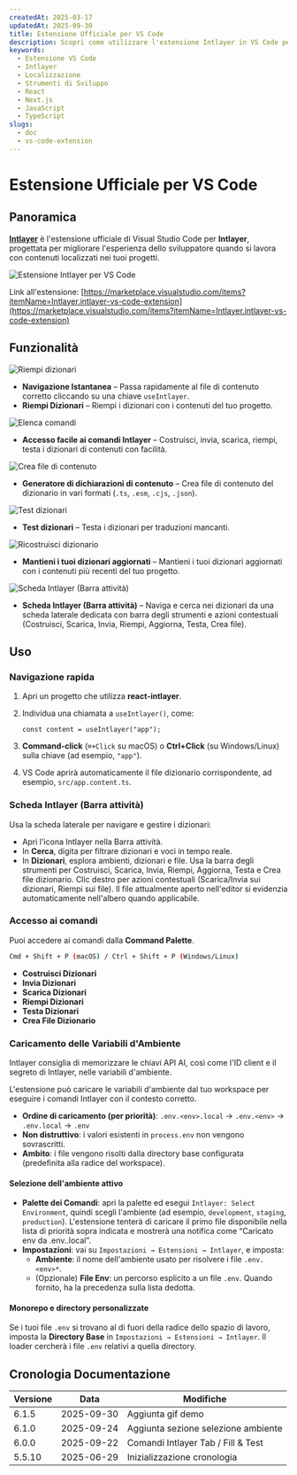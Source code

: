```yaml
---
createdAt: 2025-03-17
updatedAt: 2025-09-30
title: Estensione Ufficiale per VS Code
description: Scopri come utilizzare l'estensione Intlayer in VS Code per migliorare il tuo flusso di lavoro di sviluppo. Naviga rapidamente tra i contenuti localizzati e gestisci i tuoi dizionari in modo efficiente.
keywords:
  - Estensione VS Code
  - Intlayer
  - Localizzazione
  - Strumenti di Sviluppo
  - React
  - Next.js
  - JavaScript
  - TypeScript
slugs:
  - doc
  - vs-code-extension
---
```


# Estensione Ufficiale per VS Code

## Panoramica

[**Intlayer**](https://marketplace.visualstudio.com/items?itemName=Intlayer.intlayer-vs-code-extension) è l'estensione ufficiale di Visual Studio Code per **Intlayer**, progettata per migliorare l'esperienza dello sviluppatore quando si lavora con contenuti localizzati nei tuoi progetti.

![Estensione Intlayer per VS Code](https://github.com/aymericzip/intlayer/blob/main/docs/assets/vs_code_extension_demo.gif)

Link all'estensione: [https://marketplace.visualstudio.com/items?itemName=Intlayer.intlayer-vs-code-extension](https://marketplace.visualstudio.com/items?itemName=Intlayer.intlayer-vs-code-extension)

## Funzionalità

![Riempi dizionari](https://github.com/aymericzip/intlayer-vs-code-extension/blob/master/assets/vscode_extention_fill_active_dictionary.gif?raw=true)

- **Navigazione Istantanea** – Passa rapidamente al file di contenuto corretto cliccando su una chiave `useIntlayer`.
- **Riempi Dizionari** – Riempi i dizionari con i contenuti del tuo progetto.

![Elenca comandi](https://github.com/aymericzip/intlayer-vs-code-extension/blob/master/assets/vscode_extention_list_commands.gif?raw=true)

- **Accesso facile ai comandi Intlayer** – Costruisci, invia, scarica, riempi, testa i dizionari di contenuti con facilità.

![Crea file di contenuto](https://github.com/aymericzip/intlayer-vs-code-extension/blob/master/assets/vscode_extention_create_content_file.gif?raw=true)

- **Generatore di dichiarazioni di contenuto** – Crea file di contenuto del dizionario in vari formati (`.ts`, `.esm`, `.cjs`, `.json`).

![Test dizionari](https://github.com/aymericzip/intlayer-vs-code-extension/blob/master/assets/vscode_extention_test_missing_dictionary.gif?raw=true)

- **Test dizionari** – Testa i dizionari per traduzioni mancanti.

![Ricostruisci dizionario](https://github.com/aymericzip/intlayer-vs-code-extension/blob/master/assets/vscode_extention_rebuild_dictionary.gif?raw=true)

- **Mantieni i tuoi dizionari aggiornati** – Mantieni i tuoi dizionari aggiornati con i contenuti più recenti del tuo progetto.

![Scheda Intlayer (Barra attività)](https://github.com/aymericzip/intlayer-vs-code-extension/blob/master/assets/vscode_extention_search_dictionary.gif?raw=true)

- **Scheda Intlayer (Barra attività)** – Naviga e cerca nei dizionari da una scheda laterale dedicata con barra degli strumenti e azioni contestuali (Costruisci, Scarica, Invia, Riempi, Aggiorna, Testa, Crea file).

## Uso

### Navigazione rapida

1. Apri un progetto che utilizza **react-intlayer**.
2. Individua una chiamata a `useIntlayer()`, come:

   ```tsx
   const content = useIntlayer("app");
   ```

3. **Command-click** (`⌘+Click` su macOS) o **Ctrl+Click** (su Windows/Linux) sulla chiave (ad esempio, `"app"`).
4. VS Code aprirà automaticamente il file dizionario corrispondente, ad esempio, `src/app.content.ts`.

### Scheda Intlayer (Barra attività)

Usa la scheda laterale per navigare e gestire i dizionari:

- Apri l'icona Intlayer nella Barra attività.
- In **Cerca**, digita per filtrare dizionari e voci in tempo reale.
- In **Dizionari**, esplora ambienti, dizionari e file. Usa la barra degli strumenti per Costruisci, Scarica, Invia, Riempi, Aggiorna, Testa e Crea file dizionario. Clic destro per azioni contestuali (Scarica/Invia sui dizionari, Riempi sui file). Il file attualmente aperto nell'editor si evidenzia automaticamente nell'albero quando applicabile.

### Accesso ai comandi

Puoi accedere ai comandi dalla **Command Palette**.

```sh
Cmd + Shift + P (macOS) / Ctrl + Shift + P (Windows/Linux)
```

- **Costruisci Dizionari**
- **Invia Dizionari**
- **Scarica Dizionari**
- **Riempi Dizionari**
- **Testa Dizionari**
- **Crea File Dizionario**

### Caricamento delle Variabili d'Ambiente

Intlayer consiglia di memorizzare le chiavi API AI, così come l'ID client e il segreto di Intlayer, nelle variabili d'ambiente.

L'estensione può caricare le variabili d'ambiente dal tuo workspace per eseguire i comandi Intlayer con il contesto corretto.

- **Ordine di caricamento (per priorità)**: `.env.<env>.local` → `.env.<env>` → `.env.local` → `.env`
- **Non distruttivo**: i valori esistenti in `process.env` non vengono sovrascritti.
- **Ambito**: i file vengono risolti dalla directory base configurata (predefinita alla radice del workspace).

#### Selezione dell'ambiente attivo

- **Palette dei Comandi**: apri la palette ed esegui `Intlayer: Select Environment`, quindi scegli l'ambiente (ad esempio, `development`, `staging`, `production`). L'estensione tenterà di caricare il primo file disponibile nella lista di priorità sopra indicata e mostrerà una notifica come “Caricato env da .env.<env>.local”.
- **Impostazioni**: vai su `Impostazioni → Estensioni → Intlayer`, e imposta:
  - **Ambiente**: il nome dell'ambiente usato per risolvere i file `.env.<env>*`.
  - (Opzionale) **File Env**: un percorso esplicito a un file `.env`. Quando fornito, ha la precedenza sulla lista dedotta.

#### Monorepo e directory personalizzate

Se i tuoi file `.env` si trovano al di fuori della radice dello spazio di lavoro, imposta la **Directory Base** in `Impostazioni → Estensioni → Intlayer`. Il loader cercherà i file `.env` relativi a quella directory.

## Cronologia Documentazione

| Versione | Data       | Modifiche                           |
| -------- | ---------- | ----------------------------------- |
| 6.1.5    | 2025-09-30 | Aggiunta gif demo                   |
| 6.1.0    | 2025-09-24 | Aggiunta sezione selezione ambiente |
| 6.0.0    | 2025-09-22 | Comandi Intlayer Tab / Fill & Test  |
| 5.5.10   | 2025-06-29 | Inizializzazione cronologia         |
